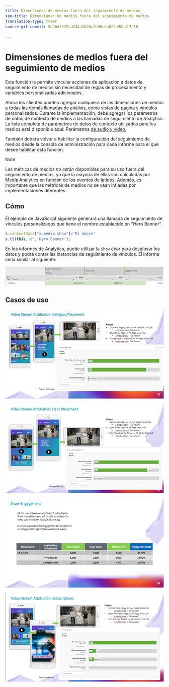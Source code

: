 ```yaml
---
title: Dimensiones de medios fuera del seguimiento de medios
seo-title: Dimensiones de medios fuera del seguimiento de medios
translation-type: tm+mt
source-git-commit: 5d20df537cd244a10f6c2e66cea622e98aa17a16

---
```



# Dimensiones de medios fuera del seguimiento de medios

Esta función le permite vincular acciones de aplicación a datos de seguimiento de medios sin necesidad de reglas de procesamiento y variables personalizadas adicionales.

Ahora los clientes pueden agregar cualquiera de las dimensiones de medios a todas las demás llamadas de análisis, como vistas de página y vínculos personalizados. Durante la implementación, debe agregar los parámetros de datos de contexto de medios a las llamadas de seguimiento de Analytics. La lista completa de parámetros de datos de contexto utilizados para los medios está disponible aquí: Parámetros [de audio y vídeo.](/help/metrics-and-metadata/audio-video-parameters.md)

También deberá volver a habilitar la configuración del seguimiento de medios desde la consola de administración para cada informe para el que desee habilitar esta función.

>[!NOTE]
>Las métricas de medios _no están_ disponibles para su uso fuera del seguimiento de medios, ya que la mayoría de ellas son calculadas por Media Analytics
>en función de los eventos de latidos. Además, es importante que las métricas de medios no se vean infladas por implementaciones diferentes.

## Cómo

El ejemplo de JavaScript siguiente generará una llamada de seguimiento de vínculos personalizados que tiene el nombre establecido en "Hero Banner".

```javascript
s.contextData["a.media.show"]="Mi Amore"
s.tl(this,'o','Hero Banner');
```

En los informes de Analytics, puede utilizar la `Show` eVar para desglosar los datos y podrá contar las instancias de seguimiento de vínculos. El informe sería similar al siguiente:

![](/assets/myShow-rpt-1.png)

## Casos de uso

![](/assets/vid-stream-attr-category.png)

![](/assets/vid-stream-attr-hero.png)

![](/assets/show-engagement.png)

![](/assets/vid-stream-attr-subs.png)
